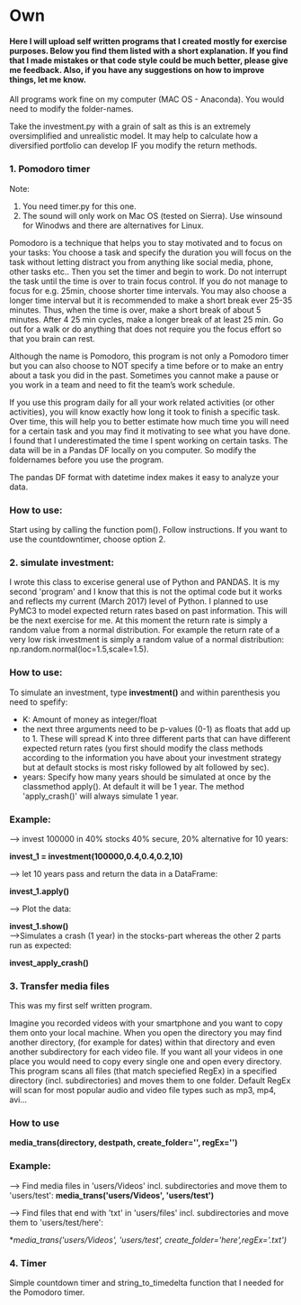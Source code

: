 # Own

#### Here I will upload self written programs that I created mostly for exercise purposes. Below you find them listed with a short explanation. If you find that I made mistakes or that code style could be much better, please give me feedback. Also, if you have any suggestions on how to improve things, let me know. 
All programs work fine on my computer (MAC OS - Anaconda). You would need to modify the folder-names.

Take the investment.py with a grain of salt as this is an extremely oversimplified and unrealistic model. It may help to calculate how a diversified portfolio can develop IF you modify the return methods. 

### 1. Pomodoro timer 

Note:
1. You need timer.py for this one.
2. The sound will only work on Mac OS (tested on Sierra). Use winsound for Winodws and there are alternatives for Linux.

Pomodoro is a technique that helps you to stay motivated and to focus on your tasks: You choose a task and specify the duration you will focus on the task without letting distract you from anything like social media, phone, other tasks etc.. Then you set the timer and begin to work. Do not interrupt the task until the time is over to train focus control. If you do not manage to focus for e.g. 25min, choose shorter time intervals. You may also choose a longer time interval but it is recommended to make a short break ever 25-35 minutes. Thus, when the time is over, make a short break of about 5 minutes. After 4 25 min cycles, make a longer break of at least 25 min. Go out for a walk or do anything that does not require you the focus effort so that you brain can rest.

Although the name is Pomodoro, this program is not only a Pomodoro timer but you can also choose to NOT specify a time before or to make an entry about a task you did in the past. Sometimes you cannot make a pause or you work in a team and need to fit the team’s work schedule. 

If you use this program daily for all your work related activities (or other activities), you will know exactly how long it took to finish a specific task. Over time, this will help you to better estimate how much time you will need for a certain task and you may find it motivating to see what you have done. I found that I underestimated the time I spent working on certain tasks. The data will be in a Pandas DF locally on you computer. So modify the foldernames before you use the program.

The pandas DF format with datetime index makes it easy to analyze your data.

### How to use:
Start using by calling the function pom(). 
Follow instructions. 
If you want to use the countdowntimer, choose option 2. 


### 2. simulate investment:
I wrote this class to excerise general use of Python and PANDAS. It is my second 'program' and I know that this is not the optimal code but it works and reflects my current (March 2017) level of Python. I planned to use PyMC3 to model expected return rates based on past information. This will be the next exercise for me. At this moment the return rate is simply a random value from a normal distribution. For example the return rate of a very low risk investment is simply a random value of a normal distribution: np.random.normal(loc=1.5,scale=1.5).


### How to use:

To simulate an investment, type **investment()** and within parenthesis you need to spefify:
 - K: Amount of money as integer/float
 - the next three arguments need to be p-values (0-1) as floats that add up to 1. These will spread K into three different parts that can have different expected return rates (you first should modify the class methods according to the information you have about your investment strategy but at default stocks is most risky followed by alt followed by sec).
 - years: Specify how many years should be simulated at once by the classmethod apply(). At default it will be 1 year. The method 'apply_crash()' will always simulate 1 year.


### Example:
 --> invest 100000 in 40% stocks 40% secure, 20% alternative for 10 years:

**invest_1 = investment(100000,0.4,0.4,0.2,10)** 

 --> let 10 years pass and return the data in a DataFrame:

**invest_1.apply()**		
 
 --> Plot the data:

**invest_1.show()**  
 -->Simulates a crash (1 year) in the stocks-part whereas the other 2 parts run as expected:

**invest_apply_crash()** 	





### 3. Transfer media files
This was my first self written program. 

Imagine you recorded videos with your smartphone and you want to copy them onto your local machine. When you open the directory you may find another directory, (for example for dates) within that directory and even another subdirectory for each video file. If you want all your videos in one place you would need to copy every single one and open every directory. This program scans all files (that match speciefied RegEx) in a specified directory (incl. subdirectories) and moves them to one folder. Default RegEx will scan for most popular audio and video file types such as mp3, mp4, avi...


### How to use

**media_trans(directory, destpath, create_folder='', regEx='')**

### Example:
 --> Find media files in 'users/Videos' incl. subdirectories and move them to 'users/test':
**media_trans('users/Videos', 'users/test')**

 --> Find files that end with 'txt' in 'users/files' incl. subdirectories and move them to 'users/test/here':

**media_trans('users/Videos', 'users/test', create_folder='here',regEx='.*txt')**

### 4. Timer
Simple countdown timer and string_to_timedelta function that I needed for the Pomodoro timer.








